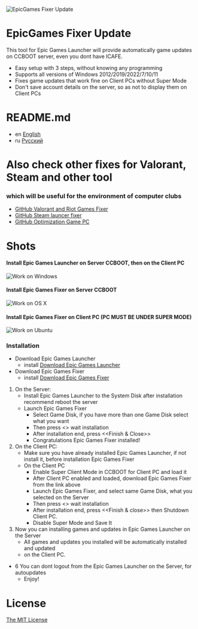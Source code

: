 ![EpicGames Fixer Update ](https://github.com/meteor2024/EpicGamesFixer/blob/main/shots/6615685.png)
# EpicGames Fixer Update
This tool for Epic Games Launcher will provide 
automatically game updates on CCBOOT server, 
even you dont have ICAFE.

- Easy setup with 3 steps, without knowing any programming
- Supports all versions of Windows 2012/2019/2022/7/10/11
- Fixes game updates that work fine on Client PCs without Super Mode
- Don't save account details on the server, so as not to display them on Client PCs


# README.md
- en [English](README.md)
- ru [Русский](readme/README.ru.md)


# Also check other fixes for Valorant, Steam and other tool
### which will be useful for the environment of computer clubs
- [GitHub Valorant and Riot Games Fixer](https://github.com/meteor2024/riotlaunchersfixer)
- [GitHub Steam launcer fixer ](https://github.com/meteor2024/steamgamesfixer)
- [GitHub Optimization Game PC](https://github.com/meteor2024/optimizerwin10gameclub)


# Shots
#### Install Epic Games Launcher on Server CCBOOT, then on the Client PC
![Work on Windows](https://github.com/meteor2024/EpicGamesFixer/blob/main/shots/EpicLauncherPC.gif)
#### Install Epic Games Fixer on Server CCBOOT
![Work on OS X](https://github.com/meteor2024/EpicGamesFixer/blob/main/shots/Server.gif)
#### Install Epic Games Fixer on Client PC (PC MUST BE UNDER SUPER MODE)
![Work on Ubuntu](https://github.com/meteor2024/EpicGamesFixer/blob/main/shots/GamePC.gif)

### Installation
- Download Epic Games Launcher
	- install [Download Epic Games Launcher](https://store.epicgames.com/en-US/download)
- Download Epic Games Fixer
	- install [Download Epic Games Fixer ](https://github.com/meteor2024/EpicGamesFixer/releases)

1. On the Server:
   - Install Epic Games Launcher to the System Disk after installation recommend reboot the server
   - Launch Epic Games Fixer 
     	- Select Game Disk, if you have more than one Game Disk select what you want
     	- Then press <<Install Fix>> wait installation
    	- After installation end, press <<Finish & Close>>
    	- Congratulations Epic Games Fixer installed!
2. On the Client PC:
   - Make sure you have already installed Epic Games Launcher, if not install it, before installation Epic Games Fixer
   - On the Client PC
    	- Enable Super Client Mode in CCBOOT for Client PC and load it
    	- After Client PC enabled and loaded, download Epic Games Fixer from the link above
    	- Launch Epic Games Fixer, and select same Game Disk, what you selected on the Server
    	- Then press <<Install Fix>> wait installation
    	- After installation end, press <<Finish & close>> then Shutdown Client PC.
    	- Disable Super Mode and Save It
3. Now you can installing games and updates in Epic Games Launcher on the Server
   - All games and updates you installed will be automatically installed and updated
   - on the Client PC.
- 6 You can dont logout from the Epic Games Launcher on the Server, for autoupdates
    - Enjoy!






# License
[The MIT License](LICENSE)
